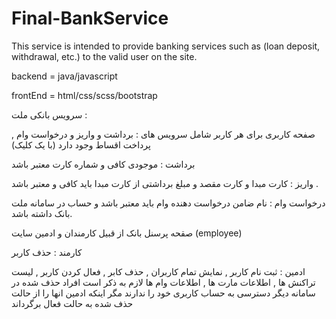 # Final-BankService
This service is intended to provide banking services such as (loan deposit, withdrawal, etc.) to the valid user on the site.


backend = java/javascript

frontEnd = html/css/scss/bootstrap

سرویس بانکی ملت : 


صفحه کاربری برای هر کاربر شامل سرویس های : برداشت و واریز و درخواست وام , پرداخت اقساط وجود دارد (با یک کلیک)

برداشت : موجودی کافی و شماره کارت معتبر باشد

واریز : کارت مبدا و کارت مقصد و مبلغ برداشتی از کارت مبدا باید کافی و معتبر باشد .

درخواست وام : نام ضامن درخواست دهنده وام باید معتبر باشد و حساب در سامانه ملت بانک داشته باشد.

صقحه پرسنل بانک از قبیل کارمندان و ادمین سایت  (employee)

کارمند :  حذف کاربر

ادمین :  ثبت نام کاربر , نمایش تمام کاربران , حذف کابر , فعال کردن کاربر , لیست تراکنش ها , اطلاعات مارت ها , اطلاعات وام ها 
     لازم به ذکر است افراد حذف شده در سامانه دیگر دسترسی به حساب کاربری خود را ندارند مگر اینکه ادمین  انها را از حالت حذف شده به حالت فعال برگرداند 

